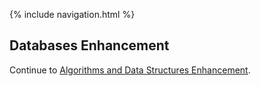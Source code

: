 {% include navigation.html %}
## Databases Enhancement ##

Continue to [Algorithms and Data Structures Enhancement](/algorithms_and_data_structures.html).

